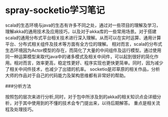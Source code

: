 # spray-socketio学习笔记

scala的生态环境与java的生态有许多不同之处，通过对一些项目的理解及学习，理解akka的通用技术及应用技巧，以及对于akka库的一些常用场景。对于搭建 scala的通用分布式平台相关技术进行深入理解。从而可以在实时运算、通用计算平台、分布式相关组件及技术等方面有全方位的理解。
相对而言，scala的分布式生态环境因为Actor模型的存在，而简化了大量的中间组件及运行模型。通过使用同一种运算模型来取代java中的诸多模式及相关中间件，可以起到很好的简化作用。相对而言，效率更高，稳定性更好、程序实现也更快更简单。同时，因为减少了相关中间件技术，也减少了出错的机率。
socketio是邓草原的相关作品，分析大师的作品对于自己的代码能力及架构思维都有非常好的帮助。

###分析方法

按照包的层次来进行分析,同时，对于包中所涉及到的akka的相关知识点会详细分析，对于其中使用到的不懂的技术会专门提出来，以待后期解答。 重点是相关流程及处理技巧。


